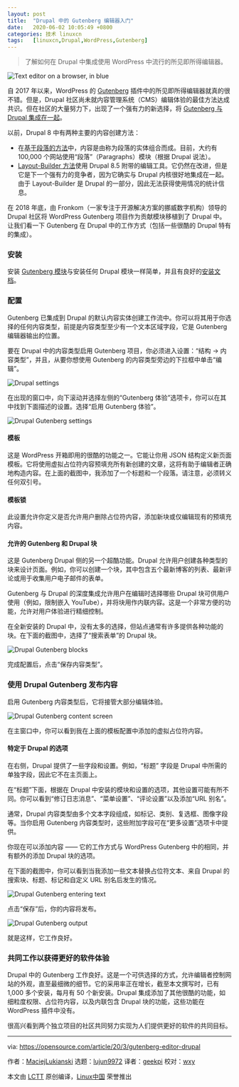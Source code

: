 ```yaml
---
layout: post
title:	"Drupal 中的 Gutenberg 编辑器入门"
date:	2020-06-02 10:05:49 +0800 
categories:	技术 linuxcn 
tags:	[linuxcn,Drupal,WordPress,Gutenberg]
---
```




> 
> 了解如何在 Drupal 中集成使用 WordPress 中流行的所见即所得编辑器。
> 
> 
> 


![Text editor on a browser, in blue](/Asserts/Images//attachment/album/202006/02/100554rhynw8nytqz29uw8.png "Text editor on a browser, in blue")


自 2017 年以来，WordPress 的 [Gutenberg](https://wordpress.org/plugins/gutenberg/) 插件中的所见即所得编辑器就真的很不错。但是，Drupal 社区尚未就内容管理系统（CMS）编辑体验的最佳方法达成共识。但在社区的大量努力下，出现了一个强有力的新选择，将 [Gutenberg 与 Drupal 集成在一起](https://drupalgutenberg.org/)。


以前，Drupal 8 中有两种主要的内容创建方法：


* 在[基于段落的方法](https://www.droptica.com/blog/flexible-and-easy-content-creation-drupal-paragraphs-module/)中，内容是由称为段落的实体组合而成。目前，大约有 100,000 个网站使用“段落”（Paragraphs）模块（根据 Drupal 说法）。
* [Layout-Builder 方法](https://www.droptica.com/blog/layout-builder-building-drupal-8-layouts/)使用 Drupal 8.5 附带的编辑工具。它仍然在改进，但是它是下一个强有力的竞争者，因为它确实与 Drupal 内核很好地集成在一起。由于 Layout-Builder 是 Drupal 的一部分，因此无法获得使用情况的统计信息。


在 2018 年底，由 Fronkom（一家专注于开源解决方案的挪威数字机构）领导的 Drupal 社区将 WordPress Gutenberg 项目作为贡献模块移植到了 Drupal 中。让我们看一下 Gutenberg 在 Drupal 中的工作方式（包括一些很酷的 Drupal 特有的集成）。


### 安装


安装 [Gutenberg 模块](https://www.drupal.org/project/gutenberg)与安装任何 Drupal 模块一样简单，并且有良好的[安装文档](https://www.drupal.org/docs/8/extending-drupal-8/installing-drupal-8-modules)。


### 配置


Gutenberg 已集成到 Drupal 的默认内容实体创建工作流中。你可以将其用于你选择的任何内容类型，前提是内容类型至少有一个文本区域字段，它是 Gutenberg 编辑器输出的位置。


要在 Drupal 中的内容类型启用 Gutenberg 项目，你必须进入设置：“结构 -> 内容类型”，并且，从要你想使用 Gutenberg 的内容类型旁边的下拉框中单击“编辑”。


![Drupal settings](/Asserts/Images//attachment/album/202006/02/100555c3bzoy1orcsdclkc.png "Drupal settings")


在出现的窗口中，向下滚动并选择左侧的“Gutenberg 体验”选项卡，你可以在其中找到下面描述的设置。选择“启用 Gutenberg 体验”。


![Drupal Gutenberg settings](/Asserts/Images//attachment/album/202006/02/100557nvv9xwvksxmax92v.png "Drupal Gutenberg settings")


#### 模板


这是 WordPress 开箱即用的很酷的功能之一。它能让你用 JSON 结构定义新页面模板。它将使用虚拟占位符内容预填充所有新创建的文章，这将有助于编辑者正确地构造内容。在上面的截图中，我添加了一个标题和一个段落。请注意，必须转义任何双引号。


#### 模板锁


此设置允许你定义是否允许用户删除占位符内容，添加新块或仅编辑现有的预填充内容。


#### 允许的 Gutenberg 和 Drupal 块


这是 Gutenberg Drupal 侧的另一个超酷功能。Drupal 允许用户创建各种类型的块来设计页面。例如，你可以创建一个块，其中包含五个最新博客的列表、最新评论或用于收集用户电子邮件的表单。


Gutenberg 与 Drupal 的深度集成允许用户在编辑时选择哪些 Drupal 块可供用户使用（例如，限制嵌入 YouTube），并将块用作内联内容。这是一个非常方便的功能，允许对用户体验进行精细控制。


在全新安装的 Drupal 中，没有太多的选择，但站点通常有许多提供各种功能的块。在下面的截图中，选择了“搜索表单”的 Drupal 块。


![Drupal Gutenberg blocks](/Asserts/Images//attachment/album/202006/02/100600cd00sa1mer1simdi.png "Drupal Gutenberg blocks")


完成配置后，点击“保存内容类型”。


### 使用 Drupal Gutenberg 发布内容


启用 Gutenberg 内容类型后，它将接管大部分编辑体验。


![Drupal Gutenberg content screen](/Asserts/Images//attachment/album/202006/02/100602mxi9iixtaaraxa4w.png "Drupal Gutenberg content screen")


在主窗口中，你可以看到我在上面的模板配置中添加的虚拟占位符内容。


#### 特定于 Drupal 的选项


在右侧，Drupal 提供了一些字段和设置。例如，“标题” 字段是 Drupal 中所需的单独字段，因此它不在主页面上。


在“标题”下面，根据在 Drupal 中安装的模块和设置的选项，其他设置可能有所不同。你可以看到“修订日志消息”、“菜单设置”、“评论设置”以及添加“URL 别名”。


通常，Drupal 内容类型由多个文本字段组成，如标记、类别、复选框、图像字段等。当你启用 Gutenberg 内容类型时，这些附加字段可在“更多设置”选项卡中提供。


你现在可以添加内容 —— 它的工作方式与 WordPress Gutenberg 中的相同，并有额外的添加 Drupal 块的选项。


在下面的截图中，你可以看到当我添加一些文本替换占位符文本、来自 Drupal 的搜索块、标题、标记和自定义 URL 别名后发生的情况。


![Drupal Gutenberg entering text](/Asserts/Images//attachment/album/202006/02/100606laq91s983am1bt33.png "Drupal Gutenberg entering text")


点击“保存”后，你的内容将发布。


![Drupal Gutenberg output](/Asserts/Images//attachment/album/202006/02/100609sa3mzdk6k3773z47.png "Drupal Gutenberg output")


就是这样，它工作良好。


### 共同工作以获得更好的软件体验


Drupal 中的 Gutenberg 工作良好。这是一个可供选择的方式，允许编辑者控制网站的外观，直至最细微的细节。它的采用率正在增长，截至本文撰写时，已有 1,000 多个安装，每月有 50 个新安装。Drupal 集成添加了其他很酷的功能，如细粒度权限、占位符内容，以及内联包含 Drupal 块的功能，这些功能在 WordPress 插件中没有。


很高兴看到两个独立项目的社区共同努力实现为人们提供更好的软件的共同目标。




---


via: <https://opensource.com/article/20/3/gutenberg-editor-drupal>


作者：[MaciejLukianski](https://opensource.com/users/maciejlukianski) 选题：[lujun9972](https://github.com/lujun9972) 译者：[geekpi](https://github.com/geekpi) 校对：[wxy](https://github.com/wxy)


本文由 [LCTT](https://github.com/LCTT/TranslateProject) 原创编译，[Linux中国](https://linux.cn/) 荣誉推出

